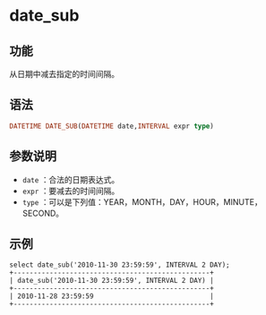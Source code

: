 # date_sub

## 功能

从日期中减去指定的时间间隔。

## 语法

```Haskell
DATETIME DATE_SUB(DATETIME date,INTERVAL expr type)
```

## 参数说明

* `date` ：合法的日期表达式。
* `expr` ：要减去的时间间隔。
* `type` ：可以是下列值：YEAR，MONTH，DAY，HOUR，MINUTE，SECOND。

## 示例

```Plain Text
select date_sub('2010-11-30 23:59:59', INTERVAL 2 DAY);
+-------------------------------------------------+
| date_sub('2010-11-30 23:59:59', INTERVAL 2 DAY) |
+-------------------------------------------------+
| 2010-11-28 23:59:59                             |
+-------------------------------------------------+
```
